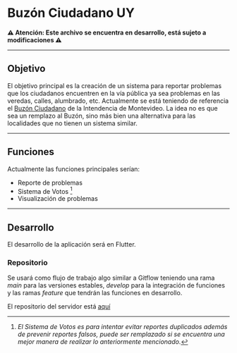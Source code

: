 # Buzón Ciudadano UY

**⚠️ Atención: Este archivo se encuentra en desarrollo, está sujeto a modificaciones ⚠️**

---

## Objetivo

El objetivo principal es la creación de un sistema para reportar problemas que los ciudadanos encuentren en la vía pública ya sea problemas en las veredas, calles, alumbrado, etc. Actualmente se está teniendo de referencia el [Buzón Ciudadano](https://montevideo.gub.uy/formularios/buzon_ciudadano) de la Intendencia de Montevideo. La idea no es que sea un remplazo al Buzón, sino más bien una alternativa para las localidades que no tienen un sistema similar.

---

## Funciones

Actualmente las funciones principales serían:

* Reporte de problemas
* Sistema de Votos [^1]
* Visualización de problemas

---

## Desarrollo

El desarrollo de la aplicación será en Flutter.

### Repositorio

Se usará como flujo de trabajo algo similar a Gitflow teniendo una rama *main* para las versiones estables, *develop* para la integración de funciones y las ramas *feature* que tendrán las funciones en desarrollo.

El repositorio del servidor está [aquí](https://github.com/Open-Source-Uruguay/BuzonCiudadanoUy-Server)

[^1]: *El Sistema de Votos es para intentar evitar reportes duplicados además de prevenir reportes falsos, puede ser remplazado si se encuentra una mejor manera de realizar lo anteriormente mencionado.*
